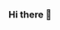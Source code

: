 ### Hi there 👋

<!--
**HajarSadek/HajarSadek** is a ✨ _special_ ✨ repository because its `README.md` (this file) appears on your GitHub profile.

Here are some ideas to get you started:

- 🔭 I’m currently working on: the Project Workshop Series which is going to enable data science club members to create their own projects and portfolios
- 🌱 I’m currently learning: GANs
- 👯 I’m looking to collaborate on: cool projects
- 🤔 I’m looking for help with: DeepFakes, there's a project idea I'd like to pursue that uses deepfakes to for sport coaching
- ⚡ Fun fact: I'm an Archer! It's objectively the best sport ever! :D
